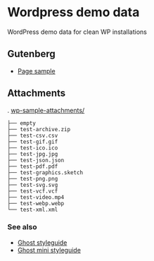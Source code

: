 # Wordpress demo data

WordPress demo data for clean WP installations

## Gutenberg

- [Page sample](https://gist.github.com/mailenkno/63261771cb71ba7a372f8f9574d3256c#file-gutenberg-sample-content-html)

## Attachments

.
[wp-sample-attachments/](./wp-sample-attachments/)
```
├── empty  
├── test-archive.zip  
├── test-csv.csv  
├── test-gif.gif  
├── test-ico.ico  
├── test-jpg.jpg  
├── test-json.json  
├── test-pdf.pdf  
├── test-graphics.sketch  
├── test-png.png  
├── test-svg.svg  
├── test-vcf.vcf  
├── test-video.mp4  
├── test-webp.webp  
└── test-xml.xml
```

### See also
- [Ghost styleguide](https://play-with-ghost.com/barber-london/style-guide/)
- [Ghost mini styleguide](https://dawn.ghost.io/style-guide/)